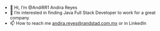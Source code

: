 - 👋 Hi, I’m @AndiRR1 Andira Reyes
- 👀 I’m interested in finding Java Full Stack Developer to work for a great company
- 📫 How to reach me andira.reyes@randstad.com.mx or in LinkedIn

<!---
AndiRR1/AndiRR1 is a ✨ special ✨ repository because its `README.md` (this file) appears on your GitHub profile.
You can click the Preview link to take a look at your changes.
--->
